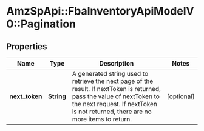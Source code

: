 # AmzSpApi::FbaInventoryApiModelV0::Pagination

## Properties
Name | Type | Description | Notes
------------ | ------------- | ------------- | -------------
**next_token** | **String** | A generated string used to retrieve the next page of the result. If nextToken is returned, pass the value of nextToken to the next request. If nextToken is not returned, there are no more items to return. | [optional] 


